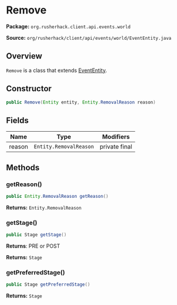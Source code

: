 # Remove

**Package:** `org.rusherhack.client.api.events.world`

**Source:** `org/rusherhack/client/api/events/world/EventEntity.java`

## Overview

`Remove` is a class that extends [EventEntity](/client/api/events/world/EventEntity.md).

## Constructor

```java
public Remove(Entity entity, Entity.RemovalReason reason)
```

## Fields

| Name | Type | Modifiers |
|------|------|----------|
| reason | `Entity.RemovalReason` | private final |


## Methods

### getReason()

```java
public Entity.RemovalReason getReason()
```

**Returns:** `Entity.RemovalReason`

### getStage()

```java
public Stage getStage()
```

**Returns**: PRE or POST



**Returns:** `Stage`

### getPreferredStage()

```java
public Stage getPreferredStage()
```

**Returns:** `Stage`

